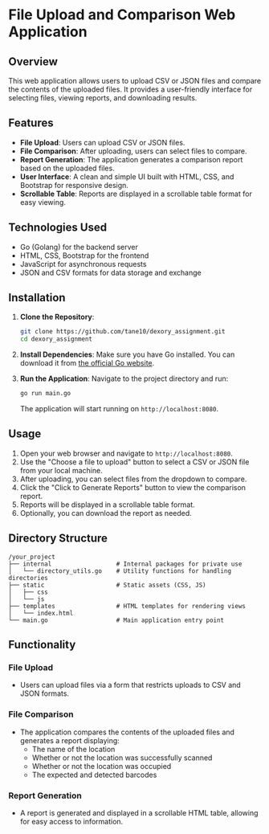 # File Upload and Comparison Web Application

## Overview

This web application allows users to upload CSV or JSON files and compare the contents of the uploaded files. It provides a user-friendly interface for selecting files, viewing reports, and downloading results.

## Features

- **File Upload**: Users can upload CSV or JSON files.
- **File Comparison**: After uploading, users can select files to compare.
- **Report Generation**: The application generates a comparison report based on the uploaded files.
- **User Interface**: A clean and simple UI built with HTML, CSS, and Bootstrap for responsive design.
- **Scrollable Table**: Reports are displayed in a scrollable table format for easy viewing.

## Technologies Used

- Go (Golang) for the backend server
- HTML, CSS, Bootstrap for the frontend
- JavaScript for asynchronous requests
- JSON and CSV formats for data storage and exchange

## Installation

1. **Clone the Repository**:

   ```bash
   git clone https://github.com/tane10/dexory_assignment.git
   cd dexory_assignment
   ```

2. **Install Dependencies**:
   Make sure you have Go installed. You can download it from [the official Go website](https://golang.org/dl/).

3. **Run the Application**:
   Navigate to the project directory and run:
   ```bash
   go run main.go
   ```
   The application will start running on `http://localhost:8080`.

## Usage

1. Open your web browser and navigate to `http://localhost:8080`.
2. Use the "Choose a file to upload" button to select a CSV or JSON file from your local machine.
3. After uploading, you can select files from the dropdown to compare.
4. Click the "Click to Generate Reports" button to view the comparison report.
5. Reports will be displayed in a scrollable table format.
6. Optionally, you can download the report as needed.

## Directory Structure

```plaintext
/your_project
├── internal                  # Internal packages for private use
│   └── directory_utils.go    # Utility functions for handling directories
├── static                    # Static assets (CSS, JS)
│   ├── css
│   └── js
├── templates                 # HTML templates for rendering views
│   └── index.html
└── main.go                   # Main application entry point
```

## Functionality

### File Upload

- Users can upload files via a form that restricts uploads to CSV and JSON formats.

### File Comparison

- The application compares the contents of the uploaded files and generates a report displaying:
  - The name of the location
  - Whether or not the location was successfully scanned
  - Whether or not the location was occupied
  - The expected and detected barcodes

### Report Generation

- A report is generated and displayed in a scrollable HTML table, allowing for easy access to information.
